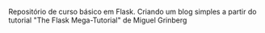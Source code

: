 Repositório de curso básico em Flask.
Criando um blog simples a partir do tutorial "The Flask Mega-Tutorial" de Miguel Grinberg
